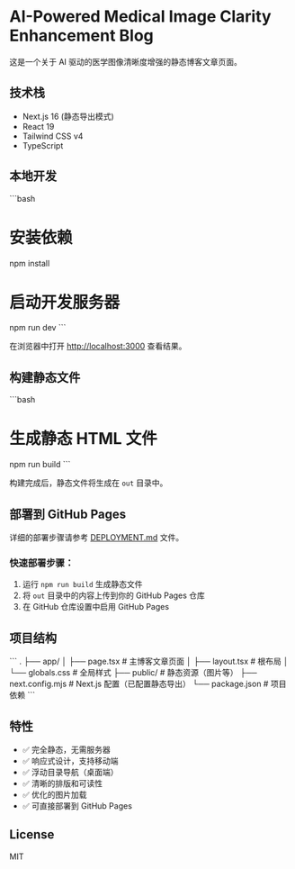 # AI-Powered Medical Image Clarity Enhancement Blog

这是一个关于 AI 驱动的医学图像清晰度增强的静态博客文章页面。

## 技术栈

- Next.js 16 (静态导出模式)
- React 19
- Tailwind CSS v4
- TypeScript

## 本地开发

\`\`\`bash
# 安装依赖
npm install

# 启动开发服务器
npm run dev
\`\`\`

在浏览器中打开 [http://localhost:3000](http://localhost:3000) 查看结果。

## 构建静态文件

\`\`\`bash
# 生成静态 HTML 文件
npm run build
\`\`\`

构建完成后，静态文件将生成在 `out` 目录中。

## 部署到 GitHub Pages

详细的部署步骤请参考 [DEPLOYMENT.md](./DEPLOYMENT.md) 文件。

### 快速部署步骤：

1. 运行 `npm run build` 生成静态文件
2. 将 `out` 目录中的内容上传到你的 GitHub Pages 仓库
3. 在 GitHub 仓库设置中启用 GitHub Pages

## 项目结构

\`\`\`
.
├── app/
│   ├── page.tsx          # 主博客文章页面
│   ├── layout.tsx        # 根布局
│   └── globals.css       # 全局样式
├── public/               # 静态资源（图片等）
├── next.config.mjs       # Next.js 配置（已配置静态导出）
└── package.json          # 项目依赖
\`\`\`

## 特性

- ✅ 完全静态，无需服务器
- ✅ 响应式设计，支持移动端
- ✅ 浮动目录导航（桌面端）
- ✅ 清晰的排版和可读性
- ✅ 优化的图片加载
- ✅ 可直接部署到 GitHub Pages

## License

MIT
